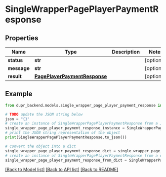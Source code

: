 # SingleWrapperPagePlayerPaymentResponse


## Properties

Name | Type | Description | Notes
------------ | ------------- | ------------- | -------------
**status** | **str** |  | [optional] 
**message** | **str** |  | [optional] 
**result** | [**PagePlayerPaymentResponse**](PagePlayerPaymentResponse.md) |  | [optional] 

## Example

```python
from dupr_backend.models.single_wrapper_page_player_payment_response import SingleWrapperPagePlayerPaymentResponse

# TODO update the JSON string below
json = "{}"
# create an instance of SingleWrapperPagePlayerPaymentResponse from a JSON string
single_wrapper_page_player_payment_response_instance = SingleWrapperPagePlayerPaymentResponse.from_json(json)
# print the JSON string representation of the object
print(SingleWrapperPagePlayerPaymentResponse.to_json())

# convert the object into a dict
single_wrapper_page_player_payment_response_dict = single_wrapper_page_player_payment_response_instance.to_dict()
# create an instance of SingleWrapperPagePlayerPaymentResponse from a dict
single_wrapper_page_player_payment_response_from_dict = SingleWrapperPagePlayerPaymentResponse.from_dict(single_wrapper_page_player_payment_response_dict)
```
[[Back to Model list]](../README.md#documentation-for-models) [[Back to API list]](../README.md#documentation-for-api-endpoints) [[Back to README]](../README.md)


